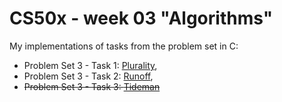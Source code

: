 # CS50x - week 03 "Algorithms"
My implementations of tasks from the problem set in C:
* Problem Set 3 - Task 1: [Plurality](https://cs50.harvard.edu/x/2022/psets/3/plurality/),
* Problem Set 3 - Task 2: [Runoff](https://cs50.harvard.edu/x/2022/psets/3/runoff/),
* ~~Problem Set 3 - Task 3: [Tideman](https://cs50.harvard.edu/x/2022/psets/3/tideman/)~~
